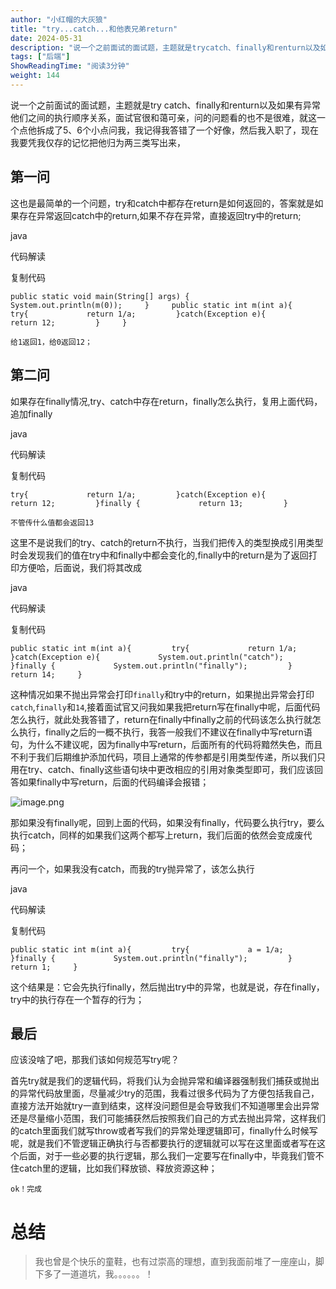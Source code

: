 ```yaml
---
author: "小红帽的大灰狼"
title: "try...catch...和他表兄弟return"
date: 2024-05-31
description: "说一个之前面试的面试题，主题就是trycatch、finally和renturn以及如果有异常他们之间的执行顺序关系，面试官很和蔼可亲，问的问题看的也不是很难，就这一个点他拆成了5、6个小点问我，我"
tags: ["后端"]
ShowReadingTime: "阅读3分钟"
weight: 144
---
```

说一个之前面试的面试题，主题就是try catch、finally和renturn以及如果有异常他们之间的执行顺序关系，面试官很和蔼可亲，问的问题看的也不是很难，就这一个点他拆成了5、6个小点问我，我记得我答错了一个好像，然后我入职了，现在我要凭我仅存的记忆把他归为两三类写出来，

第一问
---

这也是最简单的一个问题，try和catch中都存在return是如何返回的，答案就是如果存在异常返回catch中的return,如果不存在异常，直接返回try中的return;

java

 代码解读

复制代码

`public static void main(String[] args) {         System.out.println(m(0));     }     public static int m(int a){         try{             return 1/a;         }catch(Exception e){             return 12;         }     }`

`给1返回1，给0返回12；`

第二问
---

如果存在finally情况,try、catch中存在return，finally怎么执行，复用上面代码，追加finally

java

 代码解读

复制代码

`try{             return 1/a;         }catch(Exception e){             return 12;         }finally {             return 13;         }`

`不管传什么值都会返回13`

这里不是说我们的try、catch的return不执行，当我们把传入的类型换成引用类型时会发现我们的值在try中和finally中都会变化的,finally中的return是为了返回打印方便哈，后面说，我们将其改成

java

 代码解读

复制代码

`public static int m(int a){         try{             return 1/a;         }catch(Exception e){             System.out.println("catch");         }finally {             System.out.println("finally");         }         return 14;     }`

这种情况如果不抛出异常会打印`finally`和try中的return，如果抛出异常会打印`catch`,`finally`和`14`,接着面试官又问我如果我把return写在finally中呢，后面代码怎么执行，就此处我答错了，return在finally中finally之前的代码该怎么执行就怎么执行，finally之后的一概不执行，我答一般我们不建议在finally中写return语句，为什么不建议呢，因为finally中写return，后面所有的代码将黯然失色，而且不利于我们后期维护添加代码，项目上通常的传参都是引用类型传递，所以我们只用在try、catch、finally这些语句块中更改相应的引用对象类型即可，我们应该回答如果finally中写return，后面的代码编译会报错；

![image.png](https://p1-juejin.byteimg.com/tos-cn-i-k3u1fbpfcp/04ad95fdc0e84d1eb68c08e0f2bc8137~tplv-k3u1fbpfcp-jj-mark:3024:0:0:0:q75.awebp#?w=728&h=286&s=23572&e=png&b=2c2c2c)

那如果没有finally呢，回到上面的代码，如果没有finally，代码要么执行try，要么执行catch，同样的如果我们这两个都写上return，我们后面的依然会变成废代码；

再问一个，如果我没有catch，而我的try抛异常了，该怎么执行

java

 代码解读

复制代码

`public static int m(int a){         try{             a = 1/a;         }finally {             System.out.println("finally");         }         return 1;     }`

这个结果是：它会先执行finally，然后抛出try中的异常，也就是说，存在finally，try中的执行存在一个暂存的行为；

最后
--

应该没啥了吧，那我们该如何规范写try呢？

首先try就是我们的逻辑代码，将我们认为会抛异常和编译器强制我们捕获或抛出的异常代码放里面，尽量减少try的范围，我看过很多代码为了方便包括我自己，直接方法开始就try一直到结束，这样没问题但是会导致我们不知道哪里会出异常还是尽量缩小范围，我们可能捕获然后按照我们自己的方式去抛出异常，这样我们的catch里面我们就写throw或者写我们的异常处理逻辑即可，finally什么时候写呢，就是我们不管逻辑正确执行与否都要执行的逻辑就可以写在这里面或者写在这个后面，对于一些必要的执行逻辑，那么我们一定要写在finally中，毕竟我们管不住catch里的逻辑，比如我们释放锁、释放资源这种；

`ok！完成`

总结
==

> 我也曾是个快乐的童鞋，也有过崇高的理想，直到我面前堆了一座座山，脚下多了一道道坑，我。。。。。。！